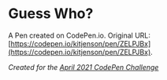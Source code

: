 # Guess Who?

A Pen created on CodePen.io. Original URL: [https://codepen.io/kitjenson/pen/ZELPJBx](https://codepen.io/kitjenson/pen/ZELPJBx).

_Created for the [April 2021 CodePen Challenge](https://codepen.io/challenges/2021/April)_